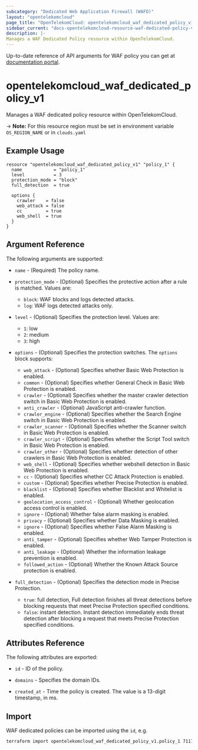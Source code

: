 ```yaml
---
subcategory: "Dedicated Web Application Firewall (WAFD)"
layout: "opentelekomcloud"
page_title: "OpenTelekomCloud: opentelekomcloud_waf_dedicated_policy_v1"
sidebar_current: "docs-opentelekomcloud-resource-waf-dedicated-policy-v1"
description: |-
Manages a WAF Dedicated Policy resource within OpenTelekomCloud.
---
```


Up-to-date reference of API arguments for WAF policy you can get at
[documentation portal](https://docs.otc.t-systems.com/web-application-firewall-dedicated/api-ref/apis/policy_management/index.html).

# opentelekomcloud_waf_dedicated_policy_v1

Manages a WAF dedicated policy resource within OpenTelekomCloud.

-> **Note:** For this resource region must be set in environment variable `OS_REGION_NAME` or in `clouds.yaml`


## Example Usage

```hcl
resource "opentelekomcloud_waf_dedicated_policy_v1" "policy_1" {
  name            = "policy_1"
  level           = 3
  protection_mode = "block"
  full_detection  = true

  options {
    crawler    = false
    web_attack = false
    cc         = true
    web_shell  = true
  }
}
```

## Argument Reference

The following arguments are supported:

* `name` - (Required) The policy name.

* `protection_mode` - (Optional) Specifies the protective action after a rule is matched.
  Values are:
  + `block`: WAF blocks and logs detected attacks.
  + `log`: WAF logs detected attacks only.

* `level` - (Optional) Specifies the protection level.
  Values are:
  + `1`: low
  + `2`: medium
  + `3`: high

* `options` - (Optional) Specifies the protection switches.
  The `options` block supports:
  + `web_attack` - (Optional) Specifies whether Basic Web Protection is enabled.
  + `common` - (Optional) Specifies whether General Check in Basic Web Protection is enabled.
  + `crawler` - (Optional) Specifies whether the master crawler detection switch in Basic Web Protection is enabled.
  + `anti_crawler` - (Optional) JavaScript anti-crawler function.
  + `crawler_engine` - (Optional) Specifies whether the Search Engine switch in Basic Web Protection is enabled.
  + `crawler_scanner` - (Optional) Specifies whether the Scanner switch in Basic Web Protection is enabled.
  + `crawler_script` - (Optional) Specifies whether the Script Tool switch in Basic Web Protection is enabled.
  + `crawler_other` - (Optional) Specifies whether detection of other crawlers in Basic Web Protection is enabled.
  + `web_shell` - (Optional) Specifies whether webshell detection in Basic Web Protection is enabled.
  + `cc` - (Optional) Specifies whether CC Attack Protection is enabled.
  + `custom` - (Optional) Specifies whether Precise Protection is enabled.
  + `blacklist` - (Optional) Specifies whether Blacklist and Whitelist is enabled.
  + `geolocation_access_control` - (Optional) Whether geolocation access control is enabled.
  + `ignore` - (Optional) Whether false alarm masking is enabled.
  + `privacy` - (Optional) Specifies whether Data Masking is enabled.
  + `ignore` - (Optional) Specifies whether False Alarm Masking is enabled.
  + `anti_tamper` - (Optional) Specifies whether Web Tamper Protection is enabled.
  + `anti_leakage` - (Optional) Whether the information leakage prevention is enabled.
  + `followed_action` - (Optional) Whether the Known Attack Source protection is enabled.

* `full_detection` - (Optional) Specifies the detection mode in Precise Protection.
  * `true`: full detection, Full detection finishes all threat detections before blocking requests that meet Precise Protection specified conditions.
  * `false`: instant detection. Instant detection immediately ends threat detection after blocking a request that meets Precise Protection specified conditions.

## Attributes Reference

The following attributes are exported:

* `id` -  ID of the policy.

* `domains` - Specifies the domain IDs.

* `created_at` - Time the policy is created. The value is a 13-digit timestamp, in ms.

## Import

WAF dedicated policies can be imported using the `id`, e.g.

```sh
terraform import opentelekomcloud_waf_dedicated_policy_v1.policy_1 7117d38e-4c8f-4624-a505-bd96b97d024c
```

